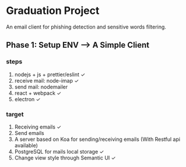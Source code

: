 # Graduation Project
An email client for phishing detection and sensitive words filtering.

## Phase 1: Setup ENV --> A Simple Client
### steps
1. nodejs + js + prettier/eslint ✓
2. receive mail: node-imap ✓
3. send mail: nodemailer
3. react + webpack ✓
4. electron ✓
### target
1. Receiving emails ✓
2. Send emails
3. A server based on Koa for sending/receiving emails
   (With Restful api available)
4. PostgreSQL for mails local storage ✓
5. Change view style through Semantic UI ✓
